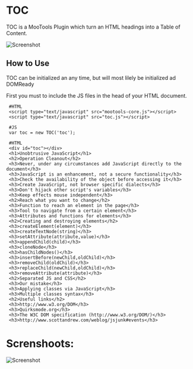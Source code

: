 TOC
=========

TOC is a MooTools Plugin which turn an HTML headings into a Table of Content.
 
![Screenshot](http://farm5.static.flickr.com/4117/4757170244_07f03e67e9_b.jpg)


How to Use
----------

TOC can be initialized an any time, but will most lilely be initialized ad DOMReady

First you must to include the JS files in the head of your HTML document.
       
     #HTML
     <script type="text/javascript" src="mootools-core.js"></script>
     <script type="text/javascript" src="toc.js"></script>

     #JS
     var toc = new TOC('toc');

     #HTML
     <div id="toc"></div>
     <h1>Unobtrusive JavaScript</h1>
     <h2>Operation Cleanout</h2>
     <h3>Never, under any circumstances add JavaScript directly to the document</h3>
     <h3>JavaScript is an enhancement, not a secure functionality</h3>
     <h3>Check the availability of the object before accessing it</h3>
     <h3>Create JavaScript, not browser specific dialects</h3>
     <h3>Don't hijack other script's variables</h3>
     <h3>Keep effects mouse independent</h3>
     <h2>Reach what you want to change</h2>
     <h3>Function to reach an element in the page</h3>
     <h3>Tool to navigate from a certain element</h3>
     <h3>Attributes and functions for elements</h3>
     <h2>Creating and destroying elements</h2>
     <h3>createElement(element)</h3>
     <h3>createTextNode(string)</h3>
     <h3>setAttribute(attribute,value)</h3>
     <h3>appendChild(child)</h3>
     <h3>cloneNode</h3>
     <h3>hasChildNodes()</h3>
     <h3>insertBefore(newChild,oldChild)</h3>
     <h3>removeChild(oldChild)</h3>
     <h3>replaceChild(newChild,oldChild)</h3>
     <h3>removeAttribute(attribute)</h3>
     <h2>Separated JS and CSS</h2>
     <h3>Our mistake</h3>
     <h3>Applying classes via JavaScript</h3>
     <h3>Multiple classes syntax</h3>
     <h2>Useful links</h2>
     <h3>http://www.w3.org/DOM</h3>
     <h3>Quirksmode.org</h3>
     <h3>The W3C DOM specification (http://www.w3.org/DOM/)</h3>
     <h3>http://www.scottandrew.com/weblog/jsjunk#events</h3> 

Screnshoots:
============
         
![Screenshot](http://farm5.static.flickr.com/4095/4756533971_ec6a75b6f6.jpg)